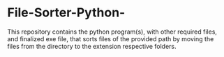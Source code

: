 # File-Sorter-Python-
This repository contains the python program(s), with other required files, and finalized exe file, that sorts files of the provided path by moving the files from the directory to the extension respective folders.
